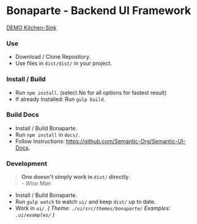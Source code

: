 # Bonaparte - Backend UI Framework

[DEMO Kitchen-Sink](https://github.dowjones.net/pages/adrianp/bonaparte/dist/examples/kitchen-sink)

### Use

- Download / Clone Repository.
- Use files in `dist/dist/` in your project.

### Install / Build

- Run `npm install`. (select _No_ for all options for fastest result)
- If already Installed: Run `gulp build`.

### Build Docs 

- Install / Build Bonaparte.
- Run `npm install` in `docs/`.
- Follow Instructions: https://github.com/Semantic-Org/Semantic-UI-Docs.

### Development

> __One doesn't simply work in `dist/` directly.__ <br>
> _- Wise Man_

- Install / Build Bonaparte.
- Run `gulp watch` to watch `ui/` and keep `dist/` up to date.
- Work in `ui/`. _( Theme: `./ui/src/themes/bonaparte/` Examples: `.ui/examples/` )_
